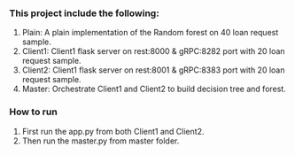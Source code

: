 ### This project include the following:

1. Plain: A plain implementation of the Random forest on 40 loan request sample.
2. Client1: Client1 flask server on rest:8000 & gRPC:8282 port with 20 loan request sample.
3. Client2: Client1 flask server on rest:8001 & gRPC:8383 port with 20 loan request sample.
4. Master: Orchestrate Client1 and Client2 to build decision tree and forest.

### How to run

1. First run the app.py from both Client1 and Client2.
2. Then run the master.py from master folder.